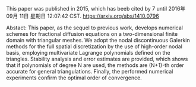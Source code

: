 This paper was published in 2015, which has beeb cited by 7 until  2016年 09月 11日 星期日 12:07:42 CST.
https://arxiv.org/abs/1410.0796

Abstact:
This paper, as the sequel to previous work, develops numerical schemes for fractional diffusion equations on a two-dimensional 
finite domain with triangular meshes. We adopt the nodal discontinuous Galerkin methods for the full spatial discretization by
the use of high-order nodal basis, employing multivariate Lagrange polynomials defined on the triangles. Stability analysis 
and error estimates are provided, which shows that if polynomials of degree N are used, the methods are (N+1)-th order 
accurate for general triangulations. Finally, the performed numerical experiments confirm the optimal order of convergence.
